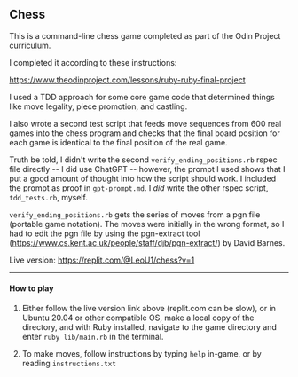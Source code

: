 ## Chess

This is a command-line chess game completed as part of the Odin Project curriculum.

I completed it according to these instructions:

https://www.theodinproject.com/lessons/ruby-ruby-final-project

I used a TDD approach for some core game code that determined things like move legality, piece promotion, and castling.

I also wrote a second test script that feeds move sequences from 600 real games into the chess program and checks that the final board position for each game is identical to the final position of the real game.

Truth be told, I didn't write the second `verify_ending_positions.rb` rspec file directly -- I did use ChatGPT -- however, the prompt I used shows that I put a good amount of thought into how the script should work. I included the prompt as proof in `gpt-prompt.md`. I *did* write the other rspec script, `tdd_tests.rb`, myself.

`verify_ending_positions.rb` gets the series of moves from a pgn file (portable game notation). The moves were initially in the wrong format, so I had to edit the pgn file by using the pgn-extract tool (https://www.cs.kent.ac.uk/people/staff/djb/pgn-extract/) by David Barnes.

Live version: https://replit.com/@LeoU1/chess?v=1

---
#### How to play
1. Either follow the live version link above (replit.com can be slow), or in Ubuntu 20.04 or other compatible OS, make a local copy of the directory, and with Ruby installed, navigate to the game directory and enter `ruby lib/main.rb` in the terminal.

2. To make moves, follow instructions by typing `help` in-game, or by reading `instructions.txt`